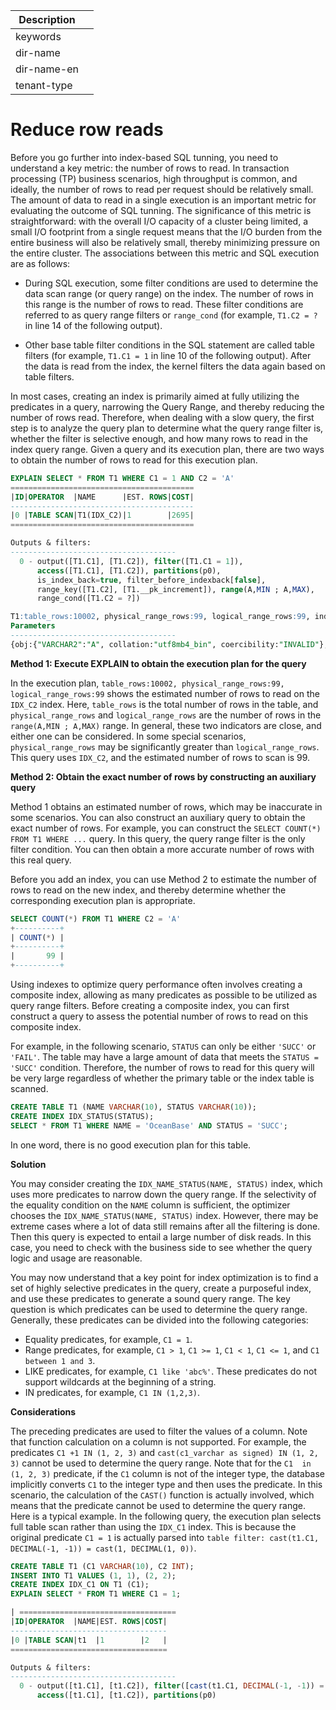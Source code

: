 | Description   |                 |
|---------------|-----------------|
| keywords      |                 |
| dir-name      |                 |
| dir-name-en   |                 |
| tenant-type   |                 |

# Reduce row reads

Before you go further into index-based SQL tunning, you need to understand a key metric: the number of rows to read. In transaction processing (TP) business scenarios, high throughput is common, and ideally, the number of rows to read per request should be relatively small. The amount of data to read in a single execution is an important metric for evaluating the outcome of SQL tunning. The significance of this metric is straightforward: with the overall I/O capacity of a cluster being limited, a small I/O footprint from a single request means that the I/O burden from the entire business will also be relatively small, thereby minimizing pressure on the entire cluster. The associations between this metric and SQL execution are as follows:

* During SQL execution, some filter conditions are used to determine the data scan range (or query range) on the index. The number of rows in this range is the number of rows to read. These filter conditions are referred to as query range filters or `range_cond` (for example, `T1.C2 = ?` in line 14 of the following output).

* Other base table filter conditions in the SQL statement are called table filters (for example, `T1.C1 = 1` in line 10 of the following output). After the data is read from the index, the kernel filters the data again based on table filters.

In most cases, creating an index is primarily aimed at fully utilizing the predicates in a query, narrowing the Query Range, and thereby reducing the number of rows read. Therefore, when dealing with a slow query, the first step is to analyze the query plan to determine what the query range filter is, whether the filter is selective enough, and how many rows to read in the index query range. Given a query and its execution plan, there are two ways to obtain the number of rows to read for this execution plan.

```sql
EXPLAIN SELECT * FROM T1 WHERE C1 = 1 AND C2 = 'A'
=========================================
|ID|OPERATOR  |NAME      |EST. ROWS|COST|
-----------------------------------------
|0 |TABLE SCAN|T1(IDX_C2)|1        |2695|
=========================================

Outputs & filters:
-------------------------------------
  0 - output([T1.C1], [T1.C2]), filter([T1.C1 = 1]),
      access([T1.C1], [T1.C2]), partitions(p0),
      is_index_back=true, filter_before_indexback[false],
      range_key([T1.C2], [T1.__pk_increment]), range(A,MIN ; A,MAX),
      range_cond([T1.C2 = ?])

T1:table_rows:10002, physical_range_rows:99, logical_range_rows:99, index_back_rows:99, output_rows:0, est_method:local_storage, optimization_method=cost_based, avaiable_index_name[IDX_C2], unstable_index_name[T1], estimation info[table_id:1100611139453780, (table_type:1, version:0-1658634108084971-1658634108084971, logical_rc:0, physical_rc:0), (table_type:0, version:1-1-9223372036854775807, logical_rc:99, physical_rc:99)]
Parameters
-------------------------------------
{obj:{"VARCHAR2":"A", collation:"utf8mb4_bin", coercibility:"INVALID"}, accuracy:{length:-1, precision:-1, scale:-1}, flag:0, raw_text_pos:-1, raw_text_len:-1, param_meta:{type:"VARCHAR2", collation:"utf8mb4_bin", coercibility:"INVALID"}}
```

**Method 1: Execute EXPLAIN to obtain the execution plan for the query**

In the execution plan, `table_rows:10002, physical_range_rows:99, logical_range_rows:99` shows the estimated number of rows to read on the `IDX_C2` index. Here, `table_rows` is the total number of rows in the table, and `physical_range_rows` and `logical_range_rows` are the number of rows in the `range(A,MIN ; A,MAX)` range. In general, these two indicators are close, and either one can be considered. In some special scenarios, `physical_range_rows` may be significantly greater than `logical_range_rows`. This query uses `IDX_C2`, and the estimated number of rows to scan is 99.

**Method 2: Obtain the exact number of rows by constructing an auxiliary query**

Method 1 obtains an estimated number of rows, which may be inaccurate in some scenarios. You can also construct an auxiliary query to obtain the exact number of rows. For example, you can construct the `SELECT COUNT(*) FROM T1 WHERE ...` query. In this query, the query range filter is the only filter condition. You can then obtain a more accurate number of rows with this real query.

Before you add an index, you can use Method 2 to estimate the number of rows to read on the new index, and thereby determine whether the corresponding execution plan is appropriate.

```sql
SELECT COUNT(*) FROM T1 WHERE C2 = 'A'
+----------+
| COUNT(*) |
+----------+
|       99 |
+----------+
```

Using indexes to optimize query performance often involves creating a composite index, allowing as many predicates as possible to be utilized as query range filters. Before creating a composite index, you can first construct a query to assess the potential number of rows to read on this composite index.

For example, in the following scenario, `STATUS` can only be either `'SUCC'` or `'FAIL'`. The table may have a large amount of data that meets the `STATUS = 'SUCC'` condition. Therefore, the number of rows to read for this query will be very large regardless of whether the primary table or the index table is scanned.

```sql
CREATE TABLE T1 (NAME VARCHAR(10), STATUS VARCHAR(10));
CREATE INDEX IDX_STATUS(STATUS);
SELECT * FROM T1 WHERE NAME = 'OceanBase' AND STATUS = 'SUCC';
```

In one word, there is no good execution plan for this table.

**Solution**

You may consider creating the `IDX_NAME_STATUS(NAME, STATUS)` index, which uses more predicates to narrow down the query range. If the selectivity of the equality condition on the `NAME` column is sufficient, the optimizer chooses the `IDX_NAME_STATUS(NAME, STATUS)` index. However, there may be extreme cases where a lot of data still remains after all the filtering is done. Then this query is expected to entail a large number of disk reads. In this case, you need to check with the business side to see whether the query logic and usage are reasonable.

You may now understand that a key point for index optimization is to find a set of highly selective predicates in the query, create a purposeful index, and use these predicates to generate a sound query range. The key question is which predicates can be used to determine the query range. Generally, these predicates can be divided into the following categories:

* Equality predicates, for example, `C1 = 1`.
* Range predicates, for example, `C1 > 1`, `C1 >= 1`, `C1 < 1`, `C1 <= 1`, and `C1 between 1 and 3`.
* LIKE predicates, for example, `C1 like 'abc%'`. These predicates do not support wildcards at the beginning of a string.
* IN predicates, for example, `C1 IN (1,2,3)`.

**Considerations**

The preceding predicates are used to filter the values of a column. Note that function calculation on a column is not supported. For example, the predicates `C1 +1 IN (1, 2, 3)` and `cast(c1_varchar as signed) IN (1, 2, 3)` cannot be used to determine the query range. Note that for the `C1  in (1, 2, 3)` predicate, if the `C1` column is not of the integer type, the database implicitly converts `C1` to the integer type and then uses the predicate. In this scenario, the calculation of the `CAST()` function is actually involved, which means that the predicate cannot be used to determine the query range. Here is a typical example. In the following query, the execution plan selects full table scan rather than using the `IDX_C1` index. This is because the original predicate `C1 = 1` is actually parsed into `table filter: cast(t1.C1, DECIMAL(-1, -1)) = cast(1, DECIMAL(1, 0))`.

```sql
CREATE TABLE T1 (C1 VARCHAR(10), C2 INT);
INSERT INTO T1 VALUES (1, 1), (2, 2);
CREATE INDEX IDX_C1 ON T1 (C1);
EXPLAIN SELECT * FROM T1 WHERE C1 = 1;

| ===================================
|ID|OPERATOR  |NAME|EST. ROWS|COST|
-----------------------------------
|0 |TABLE SCAN|t1  |1        |2   |
===================================

Outputs & filters:
-------------------------------------
  0 - output([t1.C1], [t1.C2]), filter([cast(t1.C1, DECIMAL(-1, -1)) = cast(1, DECIMAL(1, 0))]), rowset=256,
      access([t1.C1], [t1.C2]), partitions(p0)
```
